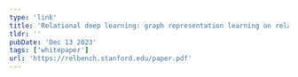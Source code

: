 ```yaml
---
type: 'link'
title: 'Relational deep learning: graph representation learning on relational databases'
tldr: ''
pubDate: 'Dec 13 2023'
tags: ['whitepaper']
url: 'https://relbench.stanford.edu/paper.pdf'
---
```


